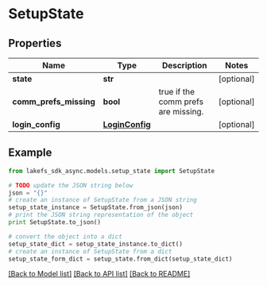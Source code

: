 # SetupState


## Properties
Name | Type | Description | Notes
------------ | ------------- | ------------- | -------------
**state** | **str** |  | [optional] 
**comm_prefs_missing** | **bool** | true if the comm prefs are missing. | [optional] 
**login_config** | [**LoginConfig**](LoginConfig.md) |  | [optional] 

## Example

```python
from lakefs_sdk_async.models.setup_state import SetupState

# TODO update the JSON string below
json = "{}"
# create an instance of SetupState from a JSON string
setup_state_instance = SetupState.from_json(json)
# print the JSON string representation of the object
print SetupState.to_json()

# convert the object into a dict
setup_state_dict = setup_state_instance.to_dict()
# create an instance of SetupState from a dict
setup_state_form_dict = setup_state.from_dict(setup_state_dict)
```
[[Back to Model list]](../README.md#documentation-for-models) [[Back to API list]](../README.md#documentation-for-api-endpoints) [[Back to README]](../README.md)


